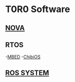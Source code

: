 # T0R0 Software

## [NOVA](nova.md)

## RTOS

-[MBED](mbed.md)
-[ChibiOS](chibios.md)

## [ROS SYSTEM](ros.md)
